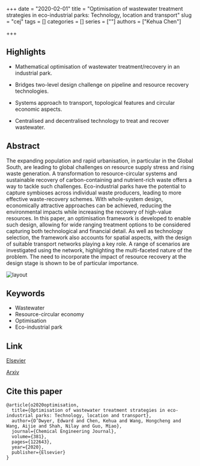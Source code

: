+++
date = "2020-02-01"
title = "Optimisation of wastewater treatment strategies in eco-industrial parks: Technology, location and transport"
slug = "cej"
tags = []
categories = []
series = [""]
authors = ["Kehua Chen"]

+++

## Highlights

- Mathematical optimisation of wastewater treatment/recovery in an industrial park.

- Bridges two-level design challenge on pipeline and resource recovery technologies.

- Systems approach to transport, topological features and circular economic aspects.

- Centralised and decentralised technology to treat and recover wastewater.



## Abstract

The expanding population and rapid urbanisation, in particular in the Global South, are leading to global challenges on resource supply stress and rising waste generation. A transformation to resource-circular systems and sustainable recovery of carbon-containing and nutrient-rich waste offers a way to tackle such challenges. Eco-industrial parks have the potential to capture symbioses across individual waste producers, leading to more effective waste-recovery schemes. With whole-system design, economically attractive approaches can be achieved, reducing the environmental impacts while increasing the recovery of high-value resources. In this paper, an optimisation framework is developed to enable such design, allowing for wide ranging treatment options to be considered capturing both technological and financial detail. As well as technology selection, the framework also accounts for spatial aspects, with the design of suitable transport networks playing a key role. A range of scenarios are investigated using the network, highlighting the multi-faceted nature of the problem. The need to incorporate the impact of resource recovery at the design stage is shown to be of particular importance.

![layout](/images/layout.jpg)

## Keywords

- Wastewater
- Resource-circular economy
- Optimisation
- Eco-industrial park

## Link

[Elsevier](https://www.sciencedirect.com/science/article/pii/S1385894719320467?via%3Dihub)

[Arxiv](https://arxiv.org/abs/2005.09987)

## Cite this paper

    @article{o2020optimisation,
      title={Optimisation of wastewater treatment strategies in eco-industrial parks: Technology, location and transport},
      author={O’Dwyer, Edward and Chen, Kehua and Wang, Hongcheng and Wang, Aijie and Shah, Nilay and Guo, Miao},
      journal={Chemical Engineering Journal},
      volume={381},
      pages={122643},
      year={2020},
      publisher={Elsevier}
    }
